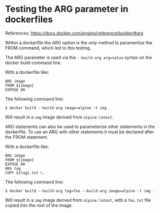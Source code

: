# Testing the ARG parameter in dockerfiles

References: https://docs.docker.com/engine/reference/builder/#arg

Within a dockerfile the ARG option is the only method to paramertize the FROM command, which led to this testing.

The ARG parameter is used via the `--build-arg arg=value` syntax on the docker build command line. 

With a dockerfile like:

```
ARG image
FROM ${image}
EXPOSE 80
```

The following command line:

`$ docker build --build-arg image=alpine -t img .`

Will result in a `img` image derived from `alpine:latest`.

ARG statements can also be used to parameterize other statements in the dockerfile. To use an ARG with other statements it must be declared after the FROM statement.

With a dockerfile like:

```
ARG image
FROM ${image}
EXPOSE 80
ARG tag
COPY ${tag}.txt \.
```

The following command line:

`$ docker build --build-arg tag=foo --build-arg image=alpine -t img .`

Will result in a `img` image derived from `alpine:latest`, with a `foo.txt` file copied into the root of the image.
